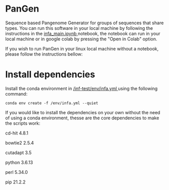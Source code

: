 # PanGen 
Sequence based Pangenome Generator for groups of sequences that share types. 
You can run this software in your local machine by following the instructions in the [infa_main.ipynb ](https://github.com/mostume222/inf-test/blob/master/infa_main.ipynb) notebook, the notebook can run in your local machine or in google colab by pressing the "Open in Colab" option.

If you wish to run PanGen in your linux local machine without a notebook, please follow the instructions bellow:

# Install dependencies

Install the conda environment in [/inf-test/env/infa.yml ](https://github.com/mostume222/inf-test/blob/master/env/infa.yml) using the following command:

```
conda env create -f /env/infa.yml --quiet
```

If you would like to install the dependencies on your own without the need of using a conda environment, thesse are the core dependencies to make the scripts work:

cd-hit 4.8.1

bowtie2 2.5.4

cutadapt 3.5

python 3.6.13

perl 5.34.0

pip 21.2.2
